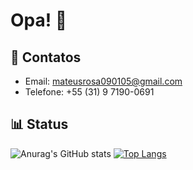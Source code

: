 # Opa! 👋
## 📱 Contatos
* Email: mateusrosa090105@gmail.com
* Telefone: +55 (31) 9 7190-0691
## 📊 Status
![Anurag's GitHub stats](https://github-readme-stats.vercel.app/api?username=mateusrosa0901&show_icons=true&theme=dark&include_all_commits=true)
[![Top Langs](https://github-readme-stats.vercel.app/api/top-langs/?username=mateusrosa0901&layout=compact&theme=dark)](https://github.com/mateusrosa0901/github-readme-stats)
